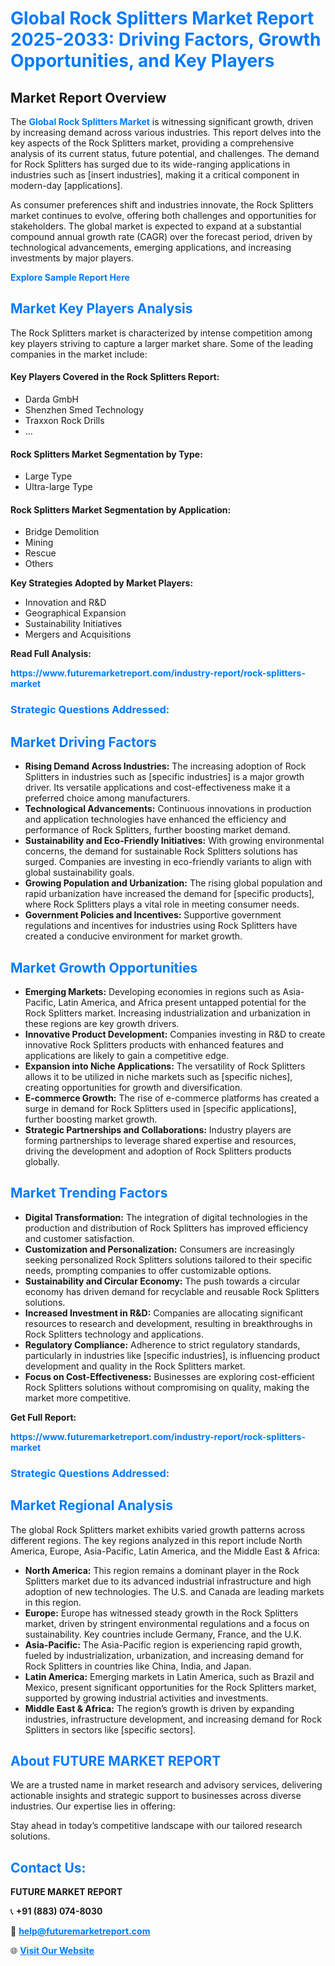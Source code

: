 <h1 style="color: #007BFF;">Global Rock Splitters Market Report 2025-2033: Driving Factors, Growth Opportunities, and Key Players</h1>

<section id="overview">
<h2>Market Report Overview</h2>
<p>The <a href="https://www.futuremarketreport.com/industry-report/rock-splitters-market" style="color: #007BFF; text-decoration: none;"><strong>Global Rock Splitters Market</strong></a> is witnessing significant growth, driven by increasing demand across various industries. This report delves into the key aspects of the Rock Splitters market, providing a comprehensive analysis of its current status, future potential, and challenges. The demand for Rock Splitters has surged due to its wide-ranging applications in industries such as [insert industries], making it a critical component in modern-day [applications].</p>
<p>As consumer preferences shift and industries innovate, the Rock Splitters market continues to evolve, offering both challenges and opportunities for stakeholders. The global market is expected to expand at a substantial compound annual growth rate (CAGR) over the forecast period, driven by technological advancements, emerging applications, and increasing investments by major players.</p>
</section>

<section id="overview">
<p><a href="https://www.futuremarketreport.com/request-sample/reportId=101246" style="color: #007BFF; text-decoration: none;"><strong>Explore Sample Report Here</strong></a></p>
</section>

<section id="key-players">
<h2 style="color: #007BFF;">Market Key Players Analysis</h2>
<p>The Rock Splitters market is characterized by intense competition among key players striving to capture a larger market share. Some of the leading companies in the market include:</p>
<h4>Key Players Covered in the Rock Splitters Report:</h4>
<ul><li>Darda GmbH</li><li>Shenzhen Smed Technology</li><li>Traxxon Rock Drills</li><li>...</li></ul>
<h4>Rock Splitters Market Segmentation by Type:</h4>
<ul><li>Large Type</li><li>Ultra-large Type</li></ul>

<h4>Rock Splitters Market Segmentation by Application:</h4>
<ul><li>Bridge Demolition</li><li>Mining</li><li>Rescue</li><li>Others</li></ul>
<p><strong>Key Strategies Adopted by Market Players:</strong></p>
<ul>
<li>Innovation and R&D</li>
<li>Geographical Expansion</li>
<li>Sustainability Initiatives</li>
<li>Mergers and Acquisitions</li>
</ul>
</section>

<section>
<p><strong>Read Full Analysis: </strong></p><a href="https://www.futuremarketreport.com/industry-report/rock-splitters-market" style="color: #007BFF; text-decoration: none;"><strong>https://www.futuremarketreport.com/industry-report/rock-splitters-market</strong></a>
<h3 style="color: #007BFF;">Strategic Questions Addressed:</h3>
</section>

<section id="driving-factors">
<h2 style="color: #007BFF;">Market Driving Factors</h2>
<ul>
<li><strong>Rising Demand Across Industries:</strong> The increasing adoption of Rock Splitters in industries such as [specific industries] is a major growth driver. Its versatile applications and cost-effectiveness make it a preferred choice among manufacturers.</li>
<li><strong>Technological Advancements:</strong> Continuous innovations in production and application technologies have enhanced the efficiency and performance of Rock Splitters, further boosting market demand.</li>
<li><strong>Sustainability and Eco-Friendly Initiatives:</strong> With growing environmental concerns, the demand for sustainable Rock Splitters solutions has surged. Companies are investing in eco-friendly variants to align with global sustainability goals.</li>
<li><strong>Growing Population and Urbanization:</strong> The rising global population and rapid urbanization have increased the demand for [specific products], where Rock Splitters plays a vital role in meeting consumer needs.</li>
<li><strong>Government Policies and Incentives:</strong> Supportive government regulations and incentives for industries using Rock Splitters have created a conducive environment for market growth.</li>
</ul>
</section>

<section id="growth-opportunities">
<h2 style="color: #007BFF;">Market Growth Opportunities</h2>
<ul>
<li><strong>Emerging Markets:</strong> Developing economies in regions such as Asia-Pacific, Latin America, and Africa present untapped potential for the Rock Splitters market. Increasing industrialization and urbanization in these regions are key growth drivers.</li>
<li><strong>Innovative Product Development:</strong> Companies investing in R&D to create innovative Rock Splitters products with enhanced features and applications are likely to gain a competitive edge.</li>
<li><strong>Expansion into Niche Applications:</strong> The versatility of Rock Splitters allows it to be utilized in niche markets such as [specific niches], creating opportunities for growth and diversification.</li>
<li><strong>E-commerce Growth:</strong> The rise of e-commerce platforms has created a surge in demand for Rock Splitters used in [specific applications], further boosting market growth.</li>
<li><strong>Strategic Partnerships and Collaborations:</strong> Industry players are forming partnerships to leverage shared expertise and resources, driving the development and adoption of Rock Splitters products globally.</li>
</ul>
</section>

<section id="trending-factors">
<h2 style="color: #007BFF;">Market Trending Factors</h2>
<ul>
<li><strong>Digital Transformation:</strong> The integration of digital technologies in the production and distribution of Rock Splitters has improved efficiency and customer satisfaction.</li>
<li><strong>Customization and Personalization:</strong> Consumers are increasingly seeking personalized Rock Splitters solutions tailored to their specific needs, prompting companies to offer customizable options.</li>
<li><strong>Sustainability and Circular Economy:</strong> The push towards a circular economy has driven demand for recyclable and reusable Rock Splitters solutions.</li>
<li><strong>Increased Investment in R&D:</strong> Companies are allocating significant resources to research and development, resulting in breakthroughs in Rock Splitters technology and applications.</li>
<li><strong>Regulatory Compliance:</strong> Adherence to strict regulatory standards, particularly in industries like [specific industries], is influencing product development and quality in the Rock Splitters market.</li>
<li><strong>Focus on Cost-Effectiveness:</strong> Businesses are exploring cost-efficient Rock Splitters solutions without compromising on quality, making the market more competitive.</li>
</ul>
</section>

<section>
<p><strong>Get Full Report: </strong></p><a href="https://www.futuremarketreport.com/industry-report/rock-splitters-market" style="color: #007BFF; text-decoration: none;"><strong>https://www.futuremarketreport.com/industry-report/rock-splitters-market</strong></a>
<h3 style="color: #007BFF;">Strategic Questions Addressed:</h3>
</section>


<section id="regional-analysis">
<h2 style="color: #007BFF;">Market Regional Analysis</h2>
<p>The global Rock Splitters market exhibits varied growth patterns across different regions. The key regions analyzed in this report include North America, Europe, Asia-Pacific, Latin America, and the Middle East & Africa:</p>
<ul>
<li><strong>North America:</strong> This region remains a dominant player in the Rock Splitters market due to its advanced industrial infrastructure and high adoption of new technologies. The U.S. and Canada are leading markets in this region.</li>
<li><strong>Europe:</strong> Europe has witnessed steady growth in the Rock Splitters market, driven by stringent environmental regulations and a focus on sustainability. Key countries include Germany, France, and the U.K.</li>
<li><strong>Asia-Pacific:</strong> The Asia-Pacific region is experiencing rapid growth, fueled by industrialization, urbanization, and increasing demand for Rock Splitters in countries like China, India, and Japan.</li>
<li><strong>Latin America:</strong> Emerging markets in Latin America, such as Brazil and Mexico, present significant opportunities for the Rock Splitters market, supported by growing industrial activities and investments.</li>
<li><strong>Middle East & Africa:</strong> The region’s growth is driven by expanding industries, infrastructure development, and increasing demand for Rock Splitters in sectors like [specific sectors].</li>
</ul>
</section>

<footer>
<h2 style="color: #007BFF;">About FUTURE MARKET REPORT</h2>
<p>We are a trusted name in market research and advisory services, delivering actionable insights and strategic support to businesses across diverse industries. Our expertise lies in offering:</p>

<p>Stay ahead in today’s competitive landscape with our tailored research solutions.</p>

<h2 style="color: #007BFF;">Contact Us:</h2>
<p><strong>FUTURE MARKET REPORT</strong></p>
<p>📞 <strong>+91 (883) 074-8030</strong></p>
<p>📧 <strong><a href="mailto:help@futuremarketreport.com" style="color: #007BFF;">help@futuremarketreport.com</a></strong></p>
<p>🌐 <strong><a href="https://www.futuremarketreport.com/" style="color: #007BFF;">Visit Our Website</a></strong></p>
</footer>